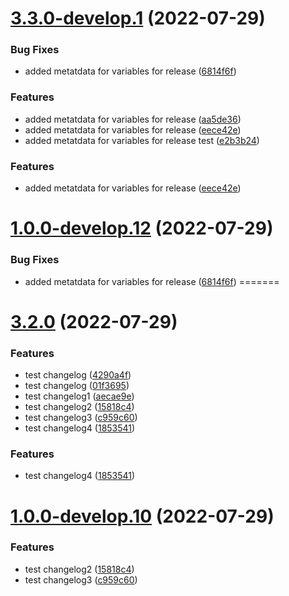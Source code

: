 # [3.3.0-develop.1](https://github.com/ravithinknyx/test/compare/v3.2.0...v3.3.0-develop.1) (2022-07-29)


### Bug Fixes

* added metatdata for variables for release ([6814f6f](https://github.com/ravithinknyx/test/commit/6814f6f3e674549fda473174639c2f47d641ac0f))


### Features

* added metatdata for variables for release ([aa5de36](https://github.com/ravithinknyx/test/commit/aa5de36944f93582d6c0649937e28f2e85ed13eb))
* added metatdata for variables for release ([eece42e](https://github.com/ravithinknyx/test/commit/eece42ea322a7df5ec6ade3621601914107c67f6))
* added metatdata for variables for release test ([e2b3b24](https://github.com/ravithinknyx/test/commit/e2b3b24bf85269604e36591ef34ac66ea64306cf))

### Features

* added metatdata for variables for release ([eece42e](https://github.com/ravithinknyx/test/commit/eece42ea322a7df5ec6ade3621601914107c67f6))

# [1.0.0-develop.12](https://github.com/ravithinknyx/test/compare/v1.0.0-develop.11...v1.0.0-develop.12) (2022-07-29)

### Bug Fixes

* added metatdata for variables for release ([6814f6f](https://github.com/ravithinknyx/test/commit/6814f6f3e674549fda473174639c2f47d641ac0f))
=======
# [3.2.0](https://github.com/ravithinknyx/test/compare/v3.1.0...v3.2.0) (2022-07-29)


### Features

* test changelog ([4290a4f](https://github.com/ravithinknyx/test/commit/4290a4fa1be7598556707dc55c4867b9bdc66816))
* test changelog ([01f3695](https://github.com/ravithinknyx/test/commit/01f3695d384aeae9e5869cb83d74644508f8ea0a))
* test changelog1 ([aecae9e](https://github.com/ravithinknyx/test/commit/aecae9e7811893bf08bc3106c0d4393709f87620))
* test changelog2 ([15818c4](https://github.com/ravithinknyx/test/commit/15818c42eda5ec3896c5c3d432a4a15cc763e537))
* test changelog3 ([c959c60](https://github.com/ravithinknyx/test/commit/c959c608e299c606d7ea33d0d5f2b649493441cd))
* test changelog4 ([1853541](https://github.com/ravithinknyx/test/commit/185354165faac1af0c2377d3c46ce60c7551bb98))

### Features

* test changelog4 ([1853541](https://github.com/ravithinknyx/test/commit/185354165faac1af0c2377d3c46ce60c7551bb98))

# [1.0.0-develop.10](https://github.com/ravithinknyx/test/compare/v1.0.0-develop.9...v1.0.0-develop.10) (2022-07-29)


### Features

* test changelog2 ([15818c4](https://github.com/ravithinknyx/test/commit/15818c42eda5ec3896c5c3d432a4a15cc763e537))
* test changelog3 ([c959c60](https://github.com/ravithinknyx/test/commit/c959c608e299c606d7ea33d0d5f2b649493441cd))
